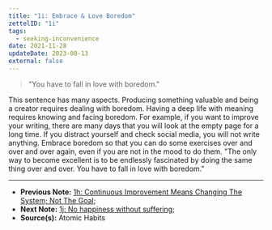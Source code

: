 ```yaml
---
title: "1i: Embrace & Love Boredom"
zettelID: "1i"
tags:
  - seeking-inconvenience
date: 2021-11-28
updateDate: 2023-08-13
external: false
---
```



> "You have to fall in love with boredom."

This sentence has many aspects. Producing something valuable and being a creator requires dealing with boredom. Having a deep life with meaning requires knowing and facing boredom. For example, if you want to improve your writing, there are many days that you will look at the empty page for a long time. If you distract yourself and check social media, you will not write anything. Embrace boredom so that you can do some exercises over and over and over again, even if you are not in the mood to do them. "The only way to become excellent is to be endlessly fascinated by doing the same thing over and over. You have to fall in love with boredom."

---

- **Previous Note:** [1h: Continuous Improvement Means Changing The System; Not The Goal](/notes/1h/);
- **Next Note:** [1j: No happiness without suffering](/notes/1j/);
- **Source(s):** Atomic Habits
